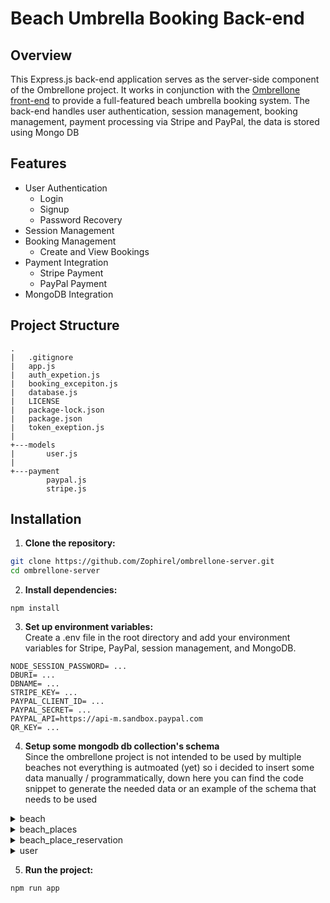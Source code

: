 # Beach Umbrella Booking Back-end

## Overview
This Express.js back-end application serves as the server-side component of the Ombrellone project. It works in conjunction with the [Ombrellone front-end](https://github.com/Zophirel/ombrellone-vue) 
to provide a full-featured beach umbrella booking system. The back-end handles user authentication, session management, booking management, payment processing via Stripe and PayPal, the data is stored using Mongo DB

## Features
- User Authentication
  - Login
  - Signup
  - Password Recovery
- Session Management
- Booking Management
  - Create and View Bookings
- Payment Integration
  - Stripe Payment
  - PayPal Payment
- MongoDB Integration

## Project Structure
```
.
|   .gitignore
|   app.js
|   auth_expetion.js
|   booking_excepiton.js
|   database.js
|   LICENSE
|   package-lock.json
|   package.json
|   token_exeption.js
|   
+---models
|       user.js
|       
+---payment
        paypal.js
        stripe.js
```

## Installation

1. **Clone the repository:**
 ```bash
 git clone https://github.com/Zophirel/ombrellone-server.git
 cd ombrellone-server
```
2. **Install dependencies:**
```
npm install
```
3. **Set up environment variables:** <br/>
Create a .env file in the root directory and add your environment variables for Stripe, PayPal, session management, and MongoDB.
```
NODE_SESSION_PASSWORD= ...
DBURI= ...
DBNAME= ...
STRIPE_KEY= ...
PAYPAL_CLIENT_ID= ...
PAYPAL_SECRET= ...
PAYPAL_API=https://api-m.sandbox.paypal.com
QR_KEY= ...
```
4. **Setup some mongodb db collection's schema** <br/>
Since the ombrellone project is not intended to be used by multiple beaches not everything is autmoated (yet) so i decided to insert some data manually / programmatically, down here you can find the code snippet to generate the needed data or an example of the schema that needs to be used
<details>
  <summary>beach</summary>
  <ul>
    <li>
      Schema
      <pre><code>
{
  _id: ObjectId(...)
  id: "4gZNmQXk" (random UUID)
  name: "Lido 1"
  places: 150
}
    </code></pre>
    </li>
    <li>
      Code
      <pre><code>
import { MongoClient, ServerApiVersion } from "mongodb";  
import ShortUniqueId from "short-unique-id";
const { randomUUID } = new ShortUniqueId({ length: 8 });
const client = new MongoClient(uri,  {
        serverApi: {
            version: ServerApiVersion.v1,
            strict: true,
            deprecationErrors: true,
        }
    }
);
async function insertBeach(){
    const db = client.db(process.env.DBNAME);
    const beaches = db.collection("beach");
    let beach = {
        id: randomUUID(),
        name: "Lido 1",
        places: places
    }
    beaches.insertOne(beach);
}
      </code></pre>
    </li>
  </ul>
</details>

<details>
  <summary>beach_places</summary>
  <ul>
    <li>
      Schema
      <pre><code>
{
  _id: ObjectId(...)
  id: "n5o7jl7j"
  beachId: "4gZNmQXk"
  row: "A"
  index: 1
}
reservations: Array (empty)
    </code></pre>
    </li>
    <li>
      Code
      <pre><code>
import { MongoClient, ServerApiVersion } from "mongodb";  
import ShortUniqueId from "short-unique-id";
const { randomUUID } = new ShortUniqueId({ length: 8 });
const client = new MongoClient(uri,  {
        serverApi: {
            version: ServerApiVersion.v1,
            strict: true,
            deprecationErrors: true,
        }
    }
);
// Adjust the for loop max iteration according to how many beach place you want totally (in this case is 150) 
// it is made by a 10 (rows from A to J) x 15 (columns from 1 to 15) grid, the number of columns can be modified
// by modifing the module ( j % 16 )
async function setPlaces(){   
    const db = client.db(DBNAME);
    const places = db.collection("beach_place");
    let j = 1;
    let filaCounter = 1;
    for(let i = 0; i < 150; i++){
        let place = {   
            id: randomUUID(),
            beachId: '4gZNmQXk',
            row: `${String.fromCharCode(64 + filaCounter)}`, // rows (A - J)
            index: j % 16, // columns (1 - 15)
            reservations: []
        }
        j++;
        if(j % 16 === 0){
            j++;
            filaCounter++;
        }
        places.insertOne(place);
    }
}
      </code></pre>
    </li>
  </ul>
</details>

<details>
  <summary>beach_place_reservation</summary>
  <ul>
    <li>
      Schema
      <pre><code>
//this is generated by the server when the client request a new reservation so there is no need to define it ahead
{
  "_id": ObjectId(...),
  "id": "43GWzTBR7u",
  "beachId": "4gZNmQXk",
  "userId": "FpUwBma2",
  "userName": "Luigi",
  "userSurname": "Verdi",
  "date": "2024-06-10T22:00:00.000Z",
  "added": "2024-06-11T20:30:58.873Z",
  "placeRow": "J",
  "placeIndex": 1,
  "chairs": 1,
  "price": 10,
  "qrData": "..." // this is rapresent the reseravation in an encrypted form (the encryption used can be found in the database.js file)
}
    </code></pre>
    </li>
  </ul>
</details>

<details>
  <summary>user</summary>
  <ul>
    <li>
      Schema
      <pre><code>
//this is generated by the server when the client hit the /signup endpoint so there is no need to define it ahead
{
  "_id": ObjectId(...),
  "id": "FpUwBma2",
  "name": "Luigi",
  "surname": "Verdi",
  "email": "blo@blo.com",
  "password": "...", // hashed using bcrypt
  "tel": "3500000000",
  "change_password_token": {
    "token": null,
    "expireDate": null
  }
}
    </code></pre>
    </li>
  </ul>
</details>


5. **Run the project:**
```
npm run app
```